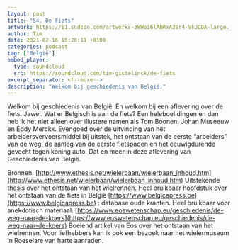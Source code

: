 ```yaml
---
layout: post
title: "54. De Fiets"
artwork: https://i1.sndcdn.com/artworks-zWWoi6lAbRxA39r4-VkUCDA-large.jpg
author: Tim
date: 2021-02-16 15:20:11 +0100
categories: podcast
tag: ["België"]
embed_player:
  type: soundcloud
  src: https://soundcloud.com/tim-gistelinck/de-fiets
excerpt_separator: <!--more-->
description: "Welkom bij geschiedenis van België."
---
```

Welkom bij geschiedenis van België. En welkom bij een aflevering over de fiets. Jawel. Wat er Belgisch is aan de fiets? Een heleboel dingen en dan heb ik het niet alleen over illustere namen als Tom Boonen, Johan Museeuw en Eddy Merckx. Evengoed over de uitvinding van het arbeidersvervoersmiddel bij uitstek, het ontstaan van de eerste “arbeiders” van de weg, de aanleg van de eerste fietspaden en het eeuwigdurende gevecht tegen koning auto. Dat en meer in deze aflevering van Geschiedenis van België.

Bronnen:
[http://www.ethesis.net/wielerbaan/wielerbaan_inhoud.htm](http://www.ethesis.net/wielerbaan/wielerbaan_inhoud.htm) Uitstekende thesis over het ontstaan van het wielrennen. Heel bruikbaar hoofdstuk over het ontstaan van de fiets in België
[https://www.belgicapress.be](https://www.belgicapress.be) : database oude kranten. Heel bruikbaar voor anekdotisch materiaal.
[https://www.eoswetenschap.eu/geschiedenis/de-weg-naar-de-koers](https://www.eoswetenschap.eu/geschiedenis/de-weg-naar-de-koers) Boeiend artikel van Eos over het ontstaan van het wielrennen.
Voor liefhebbers kan ik ook een bezoek naar het wielermuseum in Roeselare van harte aanraden.
